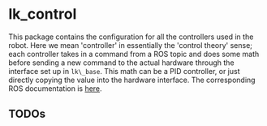 # lk\_control
This package contains the configuration for all the controllers used in the robot.
Here we mean 'controller' in essentially the 'control theory' sense; each controller takes in a command from a ROS topic and does some math before sending a new command to the actual hardware through the interface set up in `lk\_base`.
This math can be a PID controller, or just directly copying the value into the hardware interface.
The corresponding ROS documentation is [here](http://wiki.ros.org/ros_control).

## TODOs
